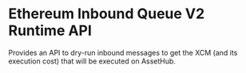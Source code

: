 # Ethereum Inbound Queue V2 Runtime API

Provides an API to dry-run inbound messages to get the XCM (and its execution cost) that will be executed on AssetHub.
